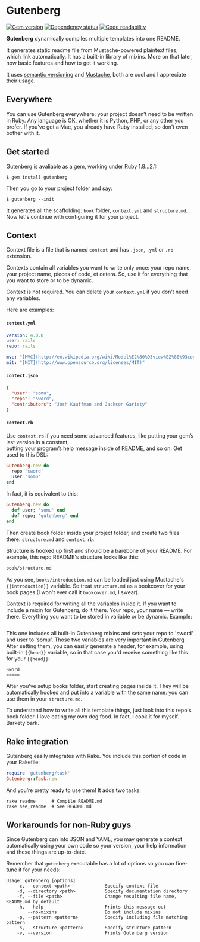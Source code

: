 Gutenberg
=========

[![Gem version](https://badge.fury.io/rb/gutenberg.png)](http://rubygems.org/gems/gutenberg)
[![Dependency status](https://gemnasium.com/somu/gutenberg.png)](https://gemnasium.com/somu/gutenberg)
[![Code readability](https://codeclimate.com/github/somu/gutenberg.png)](https://codeclimate.com/github/somu/gutenberg)

**Gutenberg** dynamically compiles multiple templates into one README.

It generates static readme file from Mustache-powered plaintext files,
which link automatically. It has a built-in library of mixins.
More on that later, now basic features and how to get it working.

It uses [semantic versioning](http://semver.org) and [Mustache](http://mustache.github.io),
both are cool and I appreciate their usage.

Everywhere
----------

You can use Gutenberg everywhere: your project doesn’t need to be written in Ruby.
Any language is OK, whether it is Python, PHP, or any other you prefer. If you’ve got
a Mac, you already have Ruby installed, so don’t even bother with it.

Get started
------------

Gutenberg is avaliable as a gem, working under Ruby 1.8...2.1:

    $ gem install gutenberg

Then you go to your project folder and say:

    $ gutenberg --init

It generates all the scaffolding: `book` folder, `context.yml` and `structure.md`.
Now let's continue with configuring it for your project.

Context
-------

Context file is a file that is named `context` and has `.json`, `.yml` or `.rb` extension.

Contexts contain all variables you want to write only once: your repo name, your project name,
pieces of code, et cetera. So, use it for everything that you want to store or to be dynamic.

Context is not required. You can delete your `context.yml` if you don’t need any variables.

Here are examples:

#### `context.yml`

```yaml
version: 4.0.0
user: rails
repo: rails

mvc: "[MVC](http://en.wikipedia.org/wiki/Model%E2%80%93view%E2%80%93controller)"
mit: "[MIT](http://www.opensource.org/licenses/MIT)"
```

#### `context.json`

```json
{
  "user": "somu",
  "repo": "sword",
  "contributors": "Josh Kauffman and Jackson Gariety"
}
```

#### `context.rb`

Use `context.rb` if you need some advanced features, like putting your gem’s last version in a constant,  
putting your program’s help message inside of README, and so on. Get used to this DSL:

```ruby
Gutenberg.new do
  repo 'sword'
  user 'somu'
end
```

In fact, it is equivalent to this:

```ruby
Gutenberg.new do
  def user; 'somu' end
  def repo; 'gutenberg' end
end
```


Then create book folder inside your project folder, and create
two files there: `structure.md` and `context.rb`.

Structure is hooked up first and should be a barebone of your README.
For example, this repo README's structure looks like this:

```md
book/structure.md
```

As you see, `books/introduction.md` can be loaded just using Mustache's
`{{introduction}}` variable. So treat `structure.md` as a bookcover
for your book pages (I won't ever call it `bookcover.md`, I swear).

Context is required for writing all the variables inside it. If you want to
include a mixin for Gutenberg, do it there. Your repo, your name — write there.
Everything you want to be stored in variable or be dynamic. Example:

```ruby

```

This one includes all built-in Gutenberg mixins and sets your repo to 'sword'
and user to 'somu'. Those two variables are very important in Gutenberg. After
setting them, you can easily generate a header, for example, using built-in
`{{head}}` variable, so in that case you'd receive something like this
for your `{{head}}`:

    Sword
    =====

After you've setup books folder, start creating pages inside it. They will be
automatically hooked and put into a variable with the same name: you can use
them in your `structure.md`.

To understand how to write all this template things, just look into this repo's
book folder. I love eating my own dog food. In fact, I cook it for myself.
Barkety bark.

Rake integration
----------------

Gutenberg easily integrates with Rake. You include this portion of code in your Rakefile:

```ruby
require 'gutenberg/task'
Gutenberg::Task.new
```

And you’re pretty ready to use them! It adds two tasks:

    rake readme      # Compile README.md
    rake see_readme  # See README.md

Workarounds for non-Ruby guys
-----------------------------

Since Gutenberg can into JSON and YAML, you may generate a context automatically
using your own code so your version, your help information and these things are up-to-date.

Remember that `gutenberg` executable has a lot of options so you can fine-tune it for your needs:

```
Usage: gutenberg [options]
    -c, --context <path>             Specify context file
    -d, --directory <path>           Specify documentation directory
    -f, --file <path>                Change resulting file name, README.md by default
    -h, --help                       Prints this message out
        --no-mixins                  Do not include mixins
    -p, --pattern <pattern>          Specify including file matching pattern
    -s, --structure <pattern>        Specify structure pattern
    -v, --version                    Prints Gutenberg version
```
